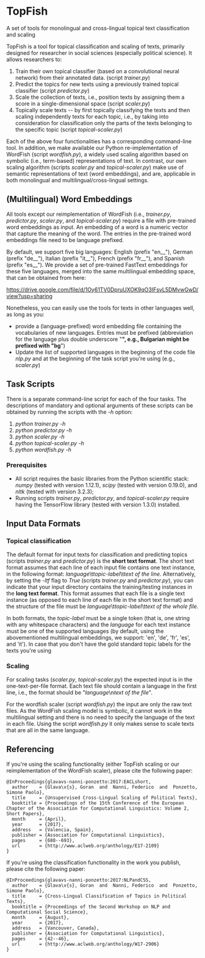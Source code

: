 # TopFish
A set of tools for monolingual and cross-lingual topical text classification and scaling

TopFish is a tool for topical classification and scaling of texts, primarily designed for researcher in social sciences (especially political science). It allows researchers to: 

1. Train their own topical classifier (based on a convolutional neural network) from their annotated data. (script *trainer.py*) 
2. Predict the topics for new texts using a previously trained topical classifier (script *predictor.py*)
3. Scale the collection of texts, i.e., position texts by assigning them a score in a single-dimensional space (script *scaler.py*)
4. Topically scale texts -- by first topically classifying the texts and then scaling independently texts for each topic, i.e., by taking into consideration for classification only the parts of the texts belonging to the specific topic (script *topical-scaler.py*)

Each of the above four functionalities has a corresponding command-line tool. In addition, we make available our Python re-implementation of WordFish (script *wordfish.py*), a widely used scaling algorithm based on symbolic (i.e., term-based) representations of text. In contrast, our own scaling algorithm (scripts *scaler.py* and *topical-scaler.py*) make use of semantic representations of text (word embeddings), and are, applicable in both monolingual and multilingual/cross-lingual settings.

## (Multilingual) Word Embeddings

All tools except our reimplementation of WordFish (i.e., *trainer.py*, *predictor.py*, *scaler.py*, and *topical-scaler.py*) require a file with pre-trained word embeddings as input. An embedding of a word is a numeric vector that capture the meaning of the word. The entries in the pre-trained word embeddings file need to be language prefixed. 

By default, we support five big languages: English (prefix "en__"), German (prefix "de__"), Italian (prefix "it__"), French (prefix "fr__"), and Spanish (prefix "es__"). We provide a set of pre-trained FastText embeddings for these five languages, merged into the same multilingual embedding space, that can be obtained from here: 

https://drive.google.com/file/d/1Oy61TV0DpruUXOK9qO3IFsvL5DMvwGwD/view?usp=sharing 

Nonetheless, you can easily use the tools for texts in other languages well, as long as you:

- provide a (language-prefixed) word embedding file containing the vocabularies of new languages. Entries must be prefixed (abbreviation for the language plus double underscore "__", e.g., Bulgarian might be prefixed with "bg__")
- Update the list of supported languages in the beginning of the code file *nlp.py* and at the beginning of the task script you're using (e.g., *scaler.py*)

## Task Scripts

There is a separate command-line script for each of the four tasks. The descriptions of mandatory and optional arguments of these scripts can be obtained by running the scripts with the *-h* option: 

1. *python trainer.py -h*
2. *python predictor.py -h*
3. *python scaler.py -h*
4. *python topical-scaler.py -h*
5. *python wordfish.py -h*

### Prerequisites

- All script requires the basic libraries from the Python scientific stack: *numpy* (tested with version 1.12.1), *scipy* (tested with version 0.19.0), and *nltk* (tested with version 3.2.3); 
- Running scripts *trainer.py*, *predictor.py*, and *topical-scaler.py* require having the TensorFlow library (tested with version 1.3.0) installed. 

## Input Data Formats

### Topical classification

The default format for input texts for classification and predicting topics (scripts *trainer.py* and *predictor.py*) is the **short text format**. The short text format assumes that each line of each input file contains one text instance, in the following format: *language*\t*topic-label*\t*text of the line*. Alternatively, by setting the *-ltf* flag to *True* (scripts *trainer.py* and *predictor.py*), you can indicate that your input directory contains the training/testing instances in the **long text format**. This format assumes that each file is a single text instance (as opposed to each line of each file in the short text format) and the structure of the file must be *language*\t*topic-label*\t*text of the whole file*. 

In both formats, the *topic-label* must be a single token (that is, one string with any whitespace characters) and the *language* for each text instance must be one of the supported languages (by default, using the abovementioned multilingual embeddings, we support: 'en', 'de', 'fr', 'es', and 'it'). In case that you don't have the gold standard topic labels for the texts you're using  

### Scaling

For scaling tasks (*scaler.py*, *topical-scaler.py*) the expected input is in the one-text-per-file format. Each text file should contain a language in the first line, i.e., the format should be "*language*\n*text of the file*". 

For the wordfish scaler (script *wordfish.py*) the input are only the raw text files. As the WordFish scaling model is symbolic, it cannot work in the multilingual setting and there is no need to specify the language of the text in each file. Using the script *wordfish.py* it only makes sense to scale texts that are all in the same language. 

## Referencing

If you're using the scaling functionality (either TopFish scaling or our reimplementation of the WordFish scaler), please cite the following paper: 

```
@InProceedings{glavavs-nanni-ponzetto:2017:EACLshort,
  author    = {Glava\v{s}, Goran  and  Nanni, Federico  and  Ponzetto, Simone Paolo},
  title     = {Unsupervised Cross-Lingual Scaling of Political Texts},
  booktitle = {Proceedings of the 15th Conference of the European Chapter of the Association for Computational Linguistics: Volume 2, Short Papers},
  month     = {April},
  year      = {2017},
  address   = {Valencia, Spain},
  publisher = {Association for Computational Linguistics},
  pages     = {688--693},
  url       = {http://www.aclweb.org/anthology/E17-2109}
}
```

If you're using the classification functionality in the work you publish, please cite the following paper: 

```
@InProceedings{glavavs-nanni-ponzetto:2017:NLPandCSS,
  author    = {Glava\v{s}, Goran  and  Nanni, Federico  and  Ponzetto, Simone Paolo},
  title     = {Cross-Lingual Classification of Topics in Political Texts},
  booktitle = {Proceedings of the Second Workshop on NLP and Computational Social Science},
  month     = {August},
  year      = {2017},
  address   = {Vancouver, Canada},
  publisher = {Association for Computational Linguistics},
  pages     = {42--46},
  url       = {http://www.aclweb.org/anthology/W17-2906}
}
```





